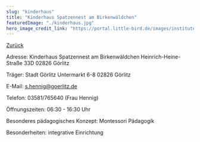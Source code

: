 ```yaml
---
slug: "kinderhaus"
title: "Kinderhaus Spatzennest am Birkenwäldchen"
featuredImage: "./kinderhaus.jpg"
hero_image_credit_link: "https://portal.little-bird.de/images/instituteProfile/full/18AB28E7-5B8E-492F-A7F4-1D438C6FFABB.jpg"
---
```


[Zurück](/blog)

Adresse:                            Kinderhaus Spatzennest am Birkenwäldchen 
                                    Heinrich-Heine-Straße 33D 
                                    02826 Görlitz

Träger:                             Stadt Görlitz 
                                    Untermarkt 6-8 
                                    02826 Görlitz

E-Mail:	                            s.hennig@goerlitz.de

Telefon:	                        03581/765640 (Frau Hennig)

Öffnungszeiten:	                    06:30 - 16:30 Uhr

Besonderes pädagogisches Konzept: 	Montessori Pädagogik

Besonderheiten: 	                integrative Einrichtung